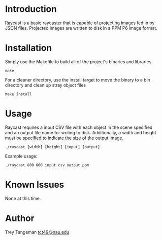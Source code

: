 # Introduction
Raycast is a basic raycaster that is capable of projecting images fed in by JSON files.
Projected images are written to disk in a PPM P6 image format.

# Installation
Simply use the Makefile to build all of the project's binaries and libraries.

    make
For a cleaner directory, use the install target to move the binary to a bin directory
and clean up stray object files

    make install

# Usage
Raycast requires a input CSV file with each object in the scene specified and an output
file name for writing to disk. Additionally, a width and height must be specified to indicate
the size of the output image.

    ./raycast [width] [height] [input] [output]

Example usage:

    ./raycast 800 600 input.csv output.ppm

# Known Issues
None at this time.

# Author
Trey Tangeman   <tct49@nau.edu>
